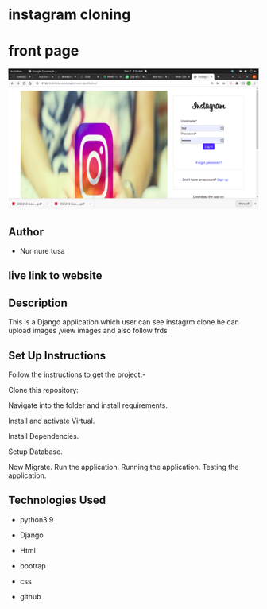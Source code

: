 # instagram cloning

# front page
 <img src="/images/11.png">

## Author
* Nur nure tusa

## live link to website

## Description
This is a Django application which user can see instagrm clone  he can upload images ,view images and also follow frds


## Set Up Instructions

Follow the instructions to get the project:-

Clone this repository:


Navigate into the folder and install requirements.

Install and activate Virtual.

Install Dependencies.

Setup Database.

Now Migrate.
Run the application.
Running the application.
Testing the application.
## Technologies Used
* python3.9

* Django

* Html

* bootrap

* css

* github


